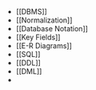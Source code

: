 - [[DBMS]]
- [[Normalization]]
- [[Database Notation]]
- [[Key Fields]]
- [[E-R Diagrams]]
- [[SQL]]
- [[DDL]]
- [[DML]]
- 